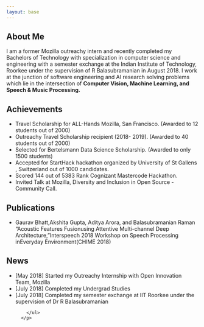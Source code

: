 ```yaml
---
layout: base
---
```

<p>
        <h2>About Me</h2>
        <p>
            I am a former Mozilla outreachy intern and recently completed my Bachelors of Technology with specialization in computer science and engineering with a semester exchange at the Indian Institute of Technology, Roorkee under the supervision of  R Balasubramanian in August 2018. I work at the junction of software engineering and AI research solving problems which lie in the intersection of <b>Computer Vision, Machine Learning, and Speech & Music Processing.</b>
        </p>
        <h2>Achievements</h2>
        <ul>
          <li>Travel Scholarship for ALL-Hands Mozilla, San Francisco. (Awarded to 12 students out of 2000)</li>
          <li>Outreachy Travel Scholarship recipient (2018- 2019). (Awarded to 40 students out of 2000)</li>
          <li>Selected for Bertelsmann Data Science Scholarship. (Awarded to only 1500 students)</li>
          <li>Accepted for StartHack hackathon organized by University of St Gallens , Switzerland out of 1000 candidates.</li>
          <li>Scored 144 out of 5383 Rank Cognizant Mastercode Hackathon.</li>
          <li>Invited Talk at Mozilla, Diversity and Inclusion in Open Source - Community Call.</li>
        </ul>
        <h2>Publications</h2>
        <ul>
        <li>Gaurav Bhatt,Akshita Gupta, Aditya Arora, and Balasubramanian Raman “Acoustic Features Fusionusing Attentive Multi-channel Deep Architecture,”Interspeech 2018 Workshop on Speech Processing inEveryday Environment(CHIME 2018)</li>
        </ul>
        <h2>News</h2>
        <ul>
          <li>[May 2018] Started my Outreachy Internship with Open Innovation Team, Mozilla</li>
          <li>[July 2018] Completed my Undergrad Studies</li>
          <li>[July 2018] Completed my semester exchange at IIT Roorkee  under the supervision of Dr R Balasubramanian</li>
          
        </ul>
      </p>
